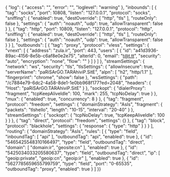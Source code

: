 {  "log": {
    "access": "",    "error": "",
    "loglevel": "warning"  },
  "inbounds": [    {
      "tag": "socks",      "port": 10808,
      "listen": "127.0.0.1",      "protocol": "socks",
      "sniffing": {        "enabled": true,
        "destOverride": [          "http",
          "tls"        ],
        "routeOnly": false
      },      "settings": {
        "auth": "noauth",        "udp": true,
        "allowTransparent": false
      }    },
    {      "tag": "http",
      "port": 10809,      "listen": "127.0.0.1",
      "protocol": "http",      "sniffing": {
        "enabled": true,        "destOverride": [
          "http",          "tls"
        ],        "routeOnly": false
      },      "settings": {
        "auth": "noauth",        "udp": true,
        "allowTransparent": false      }
    }  ],
  "outbounds": [    {
      "tag": "proxy",      "protocol": "vless",
      "settings": {        "vnext": [
          {            "address": "zula.ir",
            "port": 443,            "users": [
              {                "id": "a41d3936-89ac-4156-8e5b-c6af8e0e2e75",
                "alterId": 0,                "email": "t@t.tt",
                "security": "auto",                "encryption": "none",
                "flow": ""              }
            ]          }
        ]      },
      "streamSettings": {        "network": "ws",
        "security": "tls",        "tlsSettings": {
          "allowInsecure": true,          "serverName": "paRiSArGO.TARAhiviP.SitE",
          "alpn": [            "h2",
            "http/1.1"          ],
          "fingerprint": "chrome",          "show": false
        },        "wsSettings": {
          "path": "/c7884e79-6dc2-4a58-8de1-1e0bb968f177?ed=2048",          "headers": {
            "Host": "paRiSArGO.TARAhiviP.SitE"          }
        },        "sockopt": {
          "dialerProxy": "fragment",          "tcpKeepAliveIdle": 100,
          "mark": 255,          "tcpNoDelay": true
        }      },
      "mux": {        "enabled": true,
        "concurrency": 8      }
    },    {
      "tag": "fragment",      "protocol": "freedom",
      "settings": {
        "domainStrategy": "AsIs",        "fragment": {
          "packets": "tlshello",          "length": "10-15",
          "interval": "20-40"        }
      },      "streamSettings": {
        "sockopt": {          "tcpNoDelay": true,
          "tcpKeepAliveIdle": 100        }
      }    },
    {      "tag": "direct",
      "protocol": "freedom",      "settings": {}
    },    {
      "tag": "block",
      "protocol": "blackhole",      "settings": {
        "response": {          "type": "http"
        }      }
    }  ],
  "routing": {    "domainStrategy": "AsIs",
    "rules": [      {
        "type": "field",        "inboundTag": [
          "api"        ],
        "outboundTag": "api",        "enabled": true
      },      {
        "id": "5465425548310166497",        "type": "field",
        "outboundTag": "direct",        "domain": [
          "domain:ir",          "geosite:cn"
        ],        "enabled": true
      },      {
        "id": "5425034033205580637",        "type": "field",
        "outboundTag": "direct",        "ip": [
          "geoip:private",          "geoip:cn",
          "geoip:ir"        ],
        "enabled": true      },
      {        "id": "5627785659655799759",
        "type": "field",        "port": "0-65535",
        "outboundTag": "proxy",        "enabled": true
      }    ]
  }}
